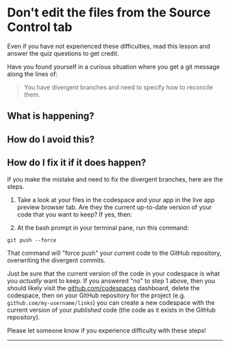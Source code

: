 # Don't edit the files from the Source Control tab

<div class="bg-red-100 py-1 px-5" markdown="1">

Even if you have not experienced these difficulties, read this lesson and answer the quiz questions to get credit.
</div>

Have you found yourself in a curious situation where you get a git message along the lines of:

> You have divergent branches and need to specify how to reconcile them.

## What is happening?


## How do I avoid this?


## How do I fix it if it does happen?

If you make the mistake and need to fix the divergent branches, here are the steps.

1. Take a look at your files in the codespace and your app in the live app preview browser tab. Are they the current up-to-date version of your code that you want to keep? If yes, then:

2. At the bash prompt in your terminal pane, run this command:

```
git push --force
```

That command will "force push" your current code to the GitHub repository, overwriting the divergent commits. 

Just be sure that the current version of the code in your codespace is what you _actually_ want to keep. If you answered "no" to step 1 above, then you should likely visit the [github.com/codespaces](https://github.com/codespaces) dashboard, delete the codespace, then on your GitHub repository for the project (e.g. `github.com/my-username/links`) you can create a new codespace with the current version of your _published_ code (the code as it exists in the GitHub repository).

Please let someone know if you experience difficulty with these steps!

---
